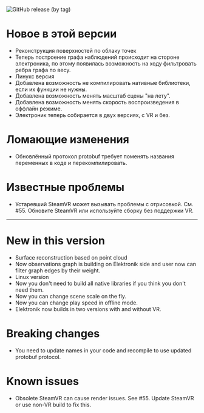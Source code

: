 ![GitHub release (by tag)](https://img.shields.io/github/downloads/dioram/Elektronik-Tools-2.0/v3.2.0-rc6/total)

# Новое в этой версии
- Реконструкция поверхностей по облаку точек
- Теперь построение графа наблюдений происходит на стороне электроника, по этому появилась возможность на ходу фильтровать ребра графа по весу.
- Линукс версия
- Добавлена возможность не компилировать нативные библиотеки, если их функции не нужны.
- Добавлена возможность менять масштаб сцены "на лету".
- Добавлена возможность менять скорость воспроизведения в оффлайн режиме.
- Электроник теперь собирается в двух версиях, с VR и без.
# Ломающие изменения
- Обновлённый протокол protobuf требует поменять названия переменных в коде и перекомпилировать.
# Известные проблемы
- Устаревший SteamVR может вызывать проблемы с отрисовкой. См. #55. Обновите SteamVR или используйте сборку без поддержки VR.

-----------------------

# New in this version
- Surface reconstruction based on point cloud
- Now observations graph is building on Elektronik side and user now can filter graph edges by their weight.
- Linux version
- Now you don't need to build all native libraries if you think you don't need them.
- Now you can change scene scale on the fly.
- Now you can change play speed in offline mode.
- Elektronik now builds in two versions with and without VR.
# Breaking changes
- You need to update names in your code and recompile to use updated protobuf protocol.
# Known issues
- Obsolete SteamVR can cause render issues. See #55. Update SteamVR or use non-VR build to fix this.